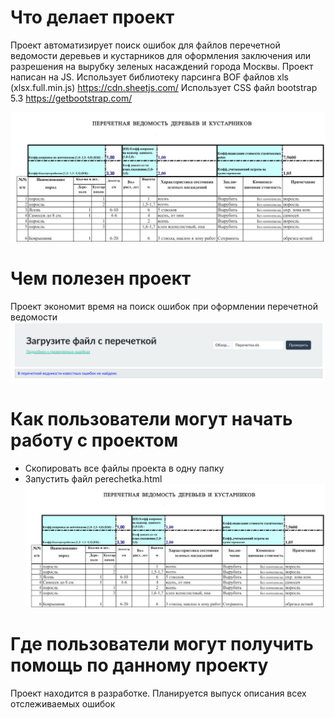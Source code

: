 
# Что делает проект
Проект автоматизирует поиск ошибок для файлов перечетной ведомости деревьев и кустарников для оформления
заключения или разрешения на вырубку зеленых насаждений города Москвы.
Проект написан на JS. 
Использует библиотеку парсинга BOF файлов xls (xlsx.full.min.js) 
https://cdn.sheetjs.com/
Использует CSS файл bootstrap 5.3
https://getbootstrap.com/
    
![Текст описания](resources/vedomost.jpg)
    
# Чем полезен проект
Проект экономит время на поиск ошибок при оформлении перечетной ведомости 
![Текст описания](resources/front.jpg)  

# Как пользователи могут начать работу с проектом
- Скопировать все файлы проекта в одну папку
- Запустить файл perechetka.html
![Ошибки](resources/vedomost.jpg)

# Где пользователи могут получить помощь по данному проекту
Проект находится в разработке. Планируется выпуск описания всех отслеживаемых ошибок 


